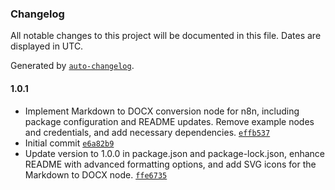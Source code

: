 ### Changelog

All notable changes to this project will be documented in this file. Dates are displayed in UTC.

Generated by [`auto-changelog`](https://github.com/CookPete/auto-changelog).

#### 1.0.1

- Implement Markdown to DOCX conversion node for n8n, including package configuration and README updates. Remove example nodes and credentials, and add necessary dependencies. [`effb537`](https://github.com/elabbarw/n8n-nodes-md2docx/commit/effb5370961e37d0e5e092af3c70bf716504ec3e)
- Initial commit [`e6a82b9`](https://github.com/elabbarw/n8n-nodes-md2docx/commit/e6a82b9e3482644e55de7bd9d96ce114c853c11b)
- Update version to 1.0.0 in package.json and package-lock.json, enhance README with advanced formatting options, and add SVG icons for the Markdown to DOCX node. [`ffe6735`](https://github.com/elabbarw/n8n-nodes-md2docx/commit/ffe6735449b16164f98504fe4a9eb6a659dad654)
